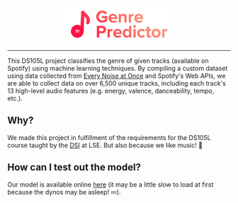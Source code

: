 <p align="center">
	<img src="https://raw.githubusercontent.com/iuven1s/ds105-project/main/img/logo.png" />
</p>

---

This DS105L project classifies the genre of given tracks (available on Spotify) using machine learning techniques. By compiling a custom dataset using data collected from [Every Noise at Once](https://everynoise.com) and Spotify's Web APIs, we are able to collect data on over 6,500 unique tracks, including each track's 13 high-level audio features (e.g. energy, valence, danceability, tempo, etc.).

## Why?
We made this project in fulfillment of the requirements for the DS105L course taught by the [DSI](https://www.lse.ac.uk/DSI) at LSE. But also because we like music! 🎵

## How can I test out the model?
Our model is available online [here](https://ds105.herokuapp.com) (it may be a little slow to load at first because the dynos may be asleep! 💤).

